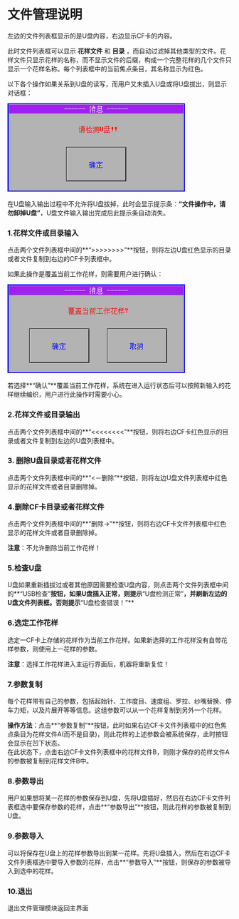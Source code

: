 # 文件管理说明

左边的文件列表框显示的是U盘内容，右边显示CF卡的内容。 

此时文件列表框可以显示 **花样文件** 和 **目录** ，而自动过滤掉其他类型的文件。花样文件只显示花样的名称，而不显示文件的后缀，构成一个完整花样的几个文件只显示一个花样名称。每个列表框中的当前焦点条目，其名称显示为红色。

以下各个操作如果关系到U盘的读写，而用户又未插入U盘或将U盘拔出，则显示对话框：

![](../.gitbook/assets/image%20%2817%29.png)

在U盘输入输出过程中不允许将U盘拔掉，此时会显示提示条：**“文件操作中，请勿卸掉U盘”**，U盘文件输入输出完成后此提示条自动消失。

### **1.花样文件或目录输入** 

点击两个文件列表框中间的**“&gt;&gt;&gt;&gt;&gt;&gt;&gt;&gt;”**按钮，则将左边U盘红色显示的目录或者文件复制到右边的CF卡列表框中。 

如果此操作是覆盖当前工作花样，则需要用户进行确认：

![](../.gitbook/assets/image%20%2821%29.png)

若选择**“确认”**覆盖当前工作花样，系统在进入运行状态后可以按照新输入的花样继续编织，用户进行此操作时需要小心。

### **2.花样文件或目录输出** 

点击两个文件列表框中间的**“&lt;&lt;&lt;&lt;&lt;&lt;&lt;&lt;”**按钮，则将右边CF卡红色显示的目录或者文件复制到左边的U盘列表框中。

### **3. 删除U盘目录或者花样文件** 

点击两个文件列表框中间的**“&lt;－删除”**按钮，则将左边U盘文件列表框中红色显示的花样文件或者目录删除掉。

### **4.删除CF卡目录或者花样文件** 

点击两个文件列表框中间的**“删除-&gt;”**按钮，则将右边CF卡文件列表框中红色显示的花样文件或者目录删除掉。

**注意**：不允许删除当前工作花样！

### **5.检查U盘** 

U盘如果重新插拔过或者其他原因需要检查U盘内容，则点击两个文件列表框中间的**“USB检查”**按钮，如果U盘插入正常，则提示**“U盘检测正常”**，并刷新左边的U盘文件列表框。否则提示**“U盘检查错误！”**

### **6.选定工作花样** 

选定一CF卡上存储的花样作为当前工作花样。如果新选择的工作花样没有自带花样参数，则使用上一花样的参数。

**注意**：选择工作花样进入主运行界面后，机器将重新复位！

### **7.参数复制** 

每个花样带有自己的参数，包括起始针、工作度目、速度组、罗拉、纱嘴替换、停车力矩，以及片展开等等信息。这组参数可以从一个花样复制到另外一个花样。

**操作方法**：点击**“参数复制”**按钮，此时如果右边CF卡文件列表框中的红色焦点条目为花样文件A\(而不是目录\)，则此花样的上述参数会被系统保存，此时按钮会显示在凹下状态。  
在此状态下，点击右边CF卡文件列表框中的花样文件B，则刚才保存的花样文件A的参数被复制到花样文件B中。

### **8.参数导出** 

用户如果想将某一花样的参数保存到U盘，先将U盘插好，然后在右边CF卡文件列表框选中要保存参数的花样，点击**“参数导出”**按钮，则此花样的参数被复制到U盘。

### 9.参数导入 

可以将保存在U盘上的花样参数导出到某一花样。先将U盘插入，然后在右边CF卡文件列表框选中要导入参数的花样，点击**“参数导入”**按钮，则保存的参数被导入到选中的花样。

### 10.退出 

退出文件管理模块返回主界面

